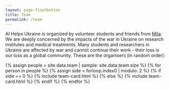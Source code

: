 ```yaml
---
layout: page-floatbutton
title: Team
permalink: /team
---
```

AI Helps Ukraine is organized by volunteer students and friends from [Mila](https://mila.quebec). We are deeply concerned by the impacts of the war in Ukraine on research institutes and medical treatments. Many students and researchers in Ukraine are affected by war and cannot continue their work - their loss is our loss as a global community. These are the organisers (in random order):

{% assign people = site.data.team | sample: site.data.team.size %}
{% for person in people %}
  {% assign side = forloop.index0 | modulo: 2 %}
    {% if side == 0 %}
      {% include team-card.html %}
    {% else %}
      {% include team-card.html %}
    {% endif %}
{% endfor %}
